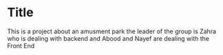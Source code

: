 # Title

This is a project about an amusment park the leader of the group is Zahra who is dealing with backend and Abood and Nayef are dealing with the Front End
